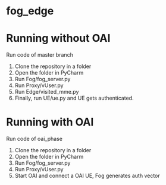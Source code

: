 # fog_edge

# Running without OAI
Run code of master branch
1) Clone the repository in a folder
2) Open the folder in PyCharm
3) Run Fog/fog_server.py
4) Run Proxy/vUser.py
5) Run Edge/visited_mme.py
6) Finally, run UE/ue.py and UE gets authenticated.

# Running with OAI
Run code of oai_phase
1) Clone the repository in a folder
2) Open the folder in PyCharm
3) Run Fog/fog_server.py
4) Run Proxy/vUser.py
5) Start OAI and connect a OAI UE, Fog generates auth vector 
